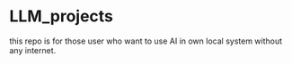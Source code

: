 # LLM_projects
this repo is for those user who want to use AI in own local system without any internet.
